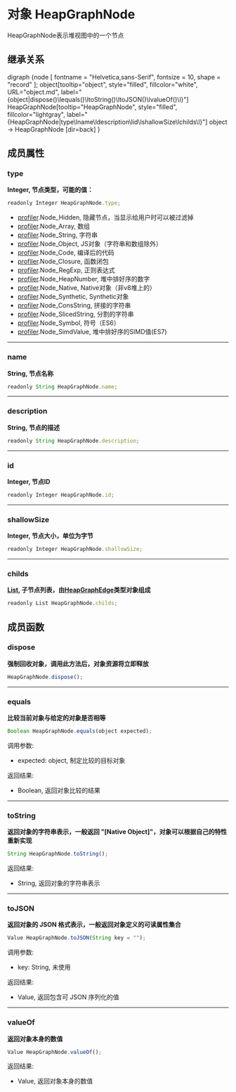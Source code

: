 # 对象 HeapGraphNode
HeapGraphNode表示堆视图中的一个节点

## 继承关系
<dot>digraph {node [ fontname = "Helvetica,sans-Serif", fontsize = 10, shape = "record" ];
object[tooltip="object", style="filled", fillcolor="white", URL="object.md", label="{object|dispose()\lequals()\ltoString()\ltoJSON()\lvalueOf()\l}"]
HeapGraphNode[tooltip="HeapGraphNode", style="filled", fillcolor="lightgray", label="{HeapGraphNode|type\lname\ldescription\lid\lshallowSize\lchilds\l}"]
object -> HeapGraphNode [dir=back]
}</dot>

## 成员属性
        
### type
**Integer, 节点类型，可能的值：**

```JavaScript
readonly Integer HeapGraphNode.type;
```

- [profiler](../../module/ifs/profiler.md).Node_Hidden,         隐藏节点，当显示给用户时可以被过滤掉
- [profiler](../../module/ifs/profiler.md).Node_Array,          数组
- [profiler](../../module/ifs/profiler.md).Node_String,         字符串
- [profiler](../../module/ifs/profiler.md).Node_Object,         JS对象（字符串和数组除外）
- [profiler](../../module/ifs/profiler.md).Node_Code,           编译后的代码
- [profiler](../../module/ifs/profiler.md).Node_Closure,        函数闭包
- [profiler](../../module/ifs/profiler.md).Node_RegExp,         正则表达式
- [profiler](../../module/ifs/profiler.md).Node_HeapNumber,     堆中排好序的数字
- [profiler](../../module/ifs/profiler.md).Node_Native,         Native对象（非v8堆上的）
- [profiler](../../module/ifs/profiler.md).Node_Synthetic,      Synthetic对象
- [profiler](../../module/ifs/profiler.md).Node_ConsString,     拼接的字符串
- [profiler](../../module/ifs/profiler.md).Node_SlicedString,   分割的字符串
- [profiler](../../module/ifs/profiler.md).Node_Symbol,         符号（ES6）
- [profiler](../../module/ifs/profiler.md).Node_SimdValue,      堆中排好序的SIMD值(ES7)

--------------------------
### name
**String, 节点名称**

```JavaScript
readonly String HeapGraphNode.name;
```

--------------------------
### description
**String, 节点的描述**

```JavaScript
readonly String HeapGraphNode.description;
```

--------------------------
### id
**Integer, 节点ID**

```JavaScript
readonly Integer HeapGraphNode.id;
```

--------------------------
### shallowSize
**Integer, 节点大小，单位为字节**

```JavaScript
readonly Integer HeapGraphNode.shallowSize;
```

--------------------------
### childs
**[List](List.md), 子节点列表，由[HeapGraphEdge](HeapGraphEdge.md)类型对象组成**

```JavaScript
readonly List HeapGraphNode.childs;
```

## 成员函数
        
### dispose
**强制回收对象，调用此方法后，对象资源将立即释放**

```JavaScript
HeapGraphNode.dispose();
```

--------------------------
### equals
**比较当前对象与给定的对象是否相等**

```JavaScript
Boolean HeapGraphNode.equals(object expected);
```

调用参数:
* expected: object, 制定比较的目标对象

返回结果:
* Boolean, 返回对象比较的结果

--------------------------
### toString
**返回对象的字符串表示，一般返回 "[Native Object]"，对象可以根据自己的特性重新实现**

```JavaScript
String HeapGraphNode.toString();
```

返回结果:
* String, 返回对象的字符串表示

--------------------------
### toJSON
**返回对象的 JSON 格式表示，一般返回对象定义的可读属性集合**

```JavaScript
Value HeapGraphNode.toJSON(String key = "");
```

调用参数:
* key: String, 未使用

返回结果:
* Value, 返回包含可 JSON 序列化的值

--------------------------
### valueOf
**返回对象本身的数值**

```JavaScript
Value HeapGraphNode.valueOf();
```

返回结果:
* Value, 返回对象本身的数值

